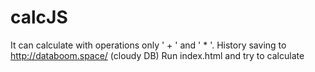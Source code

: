 # calcJS
It can calculate with operations only ' + ' and ' * '. History saving to http://databoom.space/ (cloudy DB)
Run index.html and try to calculate
